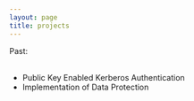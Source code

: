 ```yaml
---
layout: page
title: projects
---
```


Past: <br><br>

- Public Key Enabled Kerberos Authentication<br>
- Implementation of Data Protection
